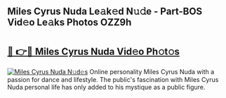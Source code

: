 ## Miles Cyrus Nuda Le𝚊k𝚎d N𝚞𝚍e - Part-BOS Vid𝚎o Le𝚊ks Photos OZZ9h

# <h2><a href="http://fbelo3e.evod.top/?m=Miles+Cyrus+Nuda">🔗 👉🔴 Miles Cyrus Nuda Vid𝚎o Ph𝚘t𝚘s</a></h2>

[![Miles Cyrus Nuda N𝚞d𝚎s](https://i.imgur.com/8V9OHl7.gif)](http://fbelo3e.evod.top/?m=Miles+Cyrus+Nuda)
Online personality Miles Cyrus Nuda with a passion for dance and lifestyle. The public's fascination with Miles Cyrus Nuda personal life has only added to his mystique as a public figure. 
